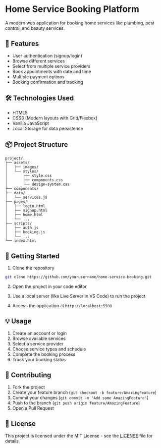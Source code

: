 # Home Service Booking Platform

A modern web application for booking home services like plumbing, pest control, and beauty services.

## 🚀 Features

- User authentication (signup/login)
- Browse different services
- Select from multiple service providers
- Book appointments with date and time
- Multiple payment options
- Booking confirmation and tracking

## 🛠️ Technologies Used

- HTML5
- CSS3 (Modern layouts with Grid/Flexbox)
- Vanilla JavaScript
- Local Storage for data persistence

## 📦 Project Structure

```
project/
├── assets/
│   ├── images/
│   └── styles/
│       ├── style.css
│       ├── components.css
│       └── design-system.css
├── components/
├── data/
│   └── services.js
├── pages/
│   ├── login.html
│   ├── signup.html
│   ├── home.html
│   └── ...
├── scripts/
│   ├── auth.js
│   ├── booking.js
│   └── ...
└── index.html
```

## 🚦 Getting Started

1. Clone the repository
```bash
git clone https://github.com/yourusername/home-service-booking.git
```

2. Open the project in your code editor

3. Use a local server (like Live Server in VS Code) to run the project

4. Access the application at `http://localhost:5500`

## 💡 Usage

1. Create an account or login
2. Browse available services
3. Select a service provider
4. Choose service types and schedule
5. Complete the booking process
6. Track your booking status

## 🤝 Contributing

1. Fork the project
2. Create your feature branch (`git checkout -b feature/AmazingFeature`)
3. Commit your changes (`git commit -m 'Add some AmazingFeature'`)
4. Push to the branch (`git push origin feature/AmazingFeature`)
5. Open a Pull Request

## 📝 License

This project is licensed under the MIT License - see the [LICENSE](LICENSE) file for details

